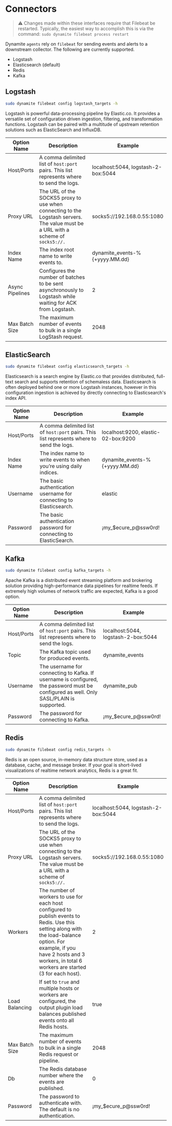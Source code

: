 # Connectors

> ⚠️ Changes made within these interfaces require that Filebeat be restarted. Typically, the easiest way to 
> accomplish this is via the command:
> `sudo dynamite filebeat process restart`

Dynamite `agents` rely on `filebeat` for sending events and alerts to a downstream collector. The following are currently supported.

- Logstash
- Elasticsearch (default)
- Redis
- Kafka

## Logstash

```bash
sudo dynamite filebeat config logstash_targets -h
```

Logstash is powerful data-processing pipeline by Elastic.co. It provides a versatile set of configuration driven ingestion, filtering, and transformation functions. Logstash can be paired with a multitude of upstream retention solutions such as ElasticSearch and InfluxDB.

| Option Name        | Description                                                                                                                            | Example                             |
|-----------------|-------------------------------------------------------------------------------------------------------------------------------------|-------------------------------------|
| Host/Ports      | A comma delimited list of `host:port` pairs. This list represents where to send the logs.                                           | localhost:5044, logstash-2-box:5044 |
| Proxy URL       | The URL of the SOCKS5 proxy to use when connecting to the Logstash servers. The value must be a URL with a scheme of   `socks5://.` | socks5://192.168.0.55:1080          |
| Index Name      | The index root name to write events to.                                                                                             | dynamite_events-%{+yyyy.MM.dd}      |
| Async Pipelines | Configures the number of batches to be sent asynchronously to Logstash while waiting for ACK from Logstash.                         | 2                                   |
| Max Batch Size  | The maximum number of events to bulk in a single LogStash request.                                                                  | 2048                                |

## ElasticSearch

```bash
sudo dynamite filebeat config elasticsearch_targets -h
```

Elasticsearch is a search engine by Elastic.co that provides distributed, full-text search and supports retention of schemaless data. Elasticsearch is often deployed behind one or more Logstash instances, however in this configuration ingestion is achieved by directly connecting to Elasticsearch's index API.

| Option Name   | Description                                                                                  | Example                             |
|------------|-------------------------------------------------------------------------------------------|-------------------------------------|
| Host/Ports | A comma delimited list of `host:port` pairs. This list represents where to send the logs. | localhost:9200, elastic-02-box:9200 |
| Index Name | The index name to write events to when you’re using daily indices.                        | dynamite_events-%{+yyyy.MM.dd}      |
| Username   | The basic authentication username for connecting to Elasticsearch.                        | elastic                             |
| Password   | The basic authentication password for connecting to ElasticSearch.                        | ¡my_$ecure_p@ssw0rd!                |

## Kafka

```bash
sudo dynamite filebeat config kafka_targets -h
```

Apache Kafka is a distributed event streaming platform and brokering solution providing high-performance data pipelines for realtime feeds. If extremely high volumes of network traffic are expected, Kafka is a good option.

| Option Name   | Description                                                                                                                            | Example                             |
|------------|-----------------------------------------------------------------------------------------------------------------------------------------|-------------------------------------|
| Host/Ports | A comma delimited list of `host:port` pairs. This list represents where to send the logs.                                               | localhost:5044, logstash-2-box:5044 |
| Topic      | The Kafka topic used for produced events.                                                                                               | dynamite_events                     |
| Username   | The username for connecting to Kafka. If username is configured, the password must be configured as well. Only SASL/PLAIN is supported. | dynamite_pub                        |
| Password   | The password for connecting to Kafka.                                                                                                   | ¡my_$ecure_p@ssw0rd!                |

## Redis

```bash
sudo dynamite filebeat config redis_targets -h
```

Redis is an open source, in-memory data structure store, used as a database, cache, and message broker. If your goal is short-lived visualizations of realtime network analytics, Redis is a great fit.

| Option Name       | Description                                                                                                                                                                                                                                  | Example                             |
|----------------|------------------------------------------------------------------------------------------------------------------------------------------------------------------------------------------------------------------------------------------|-------------------------------------|
| Host/Ports     | A comma delimited list of `host:port` pairs. This list represents where to send the logs.                                                                                                                                                | localhost:5044, logstash-2-box:5044 |
| Proxy URL      | The URL of the SOCKS5 proxy to use when connecting to the Logstash servers. The value must be a URL with a scheme of   `socks5://.`                                                                                                      | socks5://192.168.0.55:1080          |
| Workers        | The number of workers to use for each host configured to publish events to Redis. Use this setting along with the load-balance option. For example, if you have 2 hosts and 3 workers, in total 6 workers are started (3 for each host). | 2                                   |
| Load Balancing | If set to `true` and multiple hosts or workers are configured, the output plugin load balances published events onto all Redis hosts.                                                                                                    | true                                |
| Max Batch Size | The maximum number of events to bulk in a single Redis request or pipeline.                                                                                                                                                              | 2048                                |
| Db             | The Redis database number where the events are published.                                                                                                                                                                                | 0                                   |
| Password       | The password to authenticate with. The default is no authentication.                                                                                                                                                                     | ¡my_$ecure_p@ssw0rd!                |

